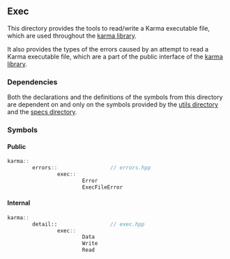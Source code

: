 ## Exec

This directory provides the tools to read/write a Karma executable file,
which are used throughout the [karma library](../../include).

It also provides the types of the errors caused by an attempt to read a Karma
executable file, which are a part of the public interface of the
[karma library](../../include).

### Dependencies

Both the declarations and the definitions of the symbols from this directory
are dependent on and only on the symbols provided by
the [utils directory](../utils) and the [specs directory](../specs).

### Symbols

#### Public

```c++
karma::
        errors::                 // errors.hpp
                exec::
                        Error
                        ExecFileError
```

#### Internal

```c++
karma::
        detail::                 // exec.hpp
                exec::
                        Data
                        Write
                        Read
```
